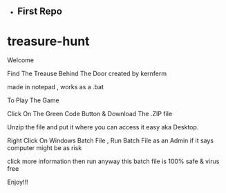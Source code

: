 - ## First Repo

# treasure-hunt


 Welcome

 Find The Treause Behind The Door created by kernferm

 made in notepad , works as a .bat


 To Play The Game 

 Click On The Green Code Button & Download The .ZIP file

 Unzip the file and put it where you can access it easy aka Desktop. 

 Right Click On Windows Batch File ,
 Run Batch File as an Admin 
 if it says computer might be as risk 

 click more information 
 then run anyway 
 this batch file is 100% safe & virus free

 Enjoy!!!
